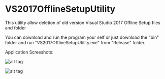 # VS2017OfflineSetupUtility
This utility allow deletion of old version Visual Studio 2017 Offline Setup files and folder

You can download and run the program your self or just download the "bin" folder and run "VS2017OfflineSetupUtility.exe" from "Release" folder.

Application Screeshots:

![alt tag](https://github.com/deepak-rathi/VS2017OfflineSetupUtility/blob/master/Screenshots/HomePage.PNG)

![alt tag](https://github.com/deepak-rathi/VS2017OfflineSetupUtility/blob/master/Screenshots/CleanUtility.PNG)
